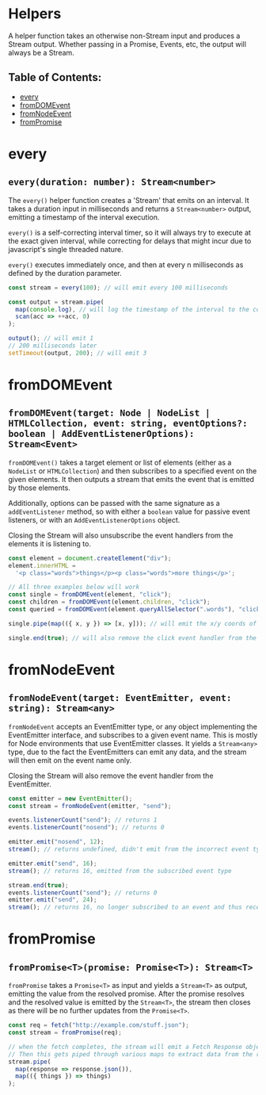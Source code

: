 # Helpers

A helper function takes an otherwise non-Stream input and produces a Stream output. Whether passing in a Promise, Events, etc, the output will always be a Stream.

## Table of Contents:

- [every](#every)
- [fromDOMEvent](#fromDOMEvent)
- [fromNodeEvent](#fromNodeEvent)
- [fromPromise](#fromPromise)

# every

## `every(duration: number): Stream<number>`

The `every()` helper function creates a 'Stream' that emits on an interval. It takes a duration input in milliseconds and returns a `Stream<number>` output, emitting a timestamp of the interval execution.

`every()` is a self-correcting interval timer, so it will always try to execute at the exact given interval, while correcting for delays that might incur due to javascript's single threaded nature.

`every()` executes immediately once, and then at every n milliseconds as defined by the duration parameter.

```typescript
const stream = every(100); // will emit every 100 milliseconds

const output = stream.pipe(
  map(console.log), // will log the timestamp of the interval to the console
  scan(acc => ++acc, 0)
);

output(); // will emit 1
// 200 milliseconds later
setTimeout(output, 200); // will emit 3
```

# fromDOMEvent

## `fromDOMEvent(target: Node | NodeList | HTMLCollection, event: string, eventOptions?: boolean | AddEventListenerOptions): Stream<Event>`

`fromDOMEvent()` takes a target element or list of elements (either as a `NodeList` or `HTMLCollection`) and then subscribes to a specified event on the given elements. It then outputs a stream that emits the event that is emitted by those elements.

Additionally, options can be passed with the same signature as a `addEventListener` method, so with either a `boolean` value for passive event listeners, or with an `AddEventListenerOptions` object.

Closing the Stream will also unsubscribe the event handlers from the elements it is listening to.

```typescript
const element = document.createElement("div");
element.innerHTML =
  '<p class="words">things</p><p class="words">more things</p>';

// All three examples below will work
const single = fromDOMEvent(element, "click");
const children = fromDOMEvent(element.children, "click");
const queried = fromDOMEvent(element.queryAllSelector(".words"), "click");

single.pipe(map(({ x, y }) => [x, y])); // will emit the x/y coords of the click event as a tuple

single.end(true); // will also remove the click event handler from the element
```

# fromNodeEvent

## `fromNodeEvent(target: EventEmitter, event: string): Stream<any>`

`fromNodeEvent` accepts an EventEmitter type, or any object implementing the EventEmitter interface, and subscribes to a given event name. This is mostly for Node environments that use EventEmitter classes. It yields a `Stream<any>` type, due to the fact the EventEmitters can emit any data, and the stream will then emit on the event name only.

Closing the Stream will also remove the event handler from the EventEmitter.

```typescript
const emitter = new EventEmitter();
const stream = fromNodeEvent(emitter, "send");

events.listenerCount("send"); // returns 1
events.listenerCount("nosend"); // returns 0

emitter.emit("nosend", 12);
stream(); // returns undefined, didn't emit from the incorrect event type

emitter.emit("send", 16);
stream(); // returns 16, emitted from the subscribed event type

stream.end(true);
events.listenerCount("send"); // returns 0
emitter.emit("send", 24);
stream(); // returns 16, no longer subscribed to an event and thus receiving no updates
```

# fromPromise

## `fromPromise<T>(promise: Promise<T>): Stream<T>`

`fromPromise` takes a `Promise<T>` as input and yields a `Stream<T>` as output, emitting the value from the resolved promise. After the promise resolves and the resolved value is emitted by the `Stream<T>`, the stream then closes as there will be no further updates from the `Promise<T>`.

```typescript
const req = fetch("http://example.com/stuff.json");
const stream = fromPromise(req);

// when the fetch completes, the stream will emit a Fetch Response object.
// Then this gets piped through various maps to extract data from the response.
stream.pipe(
  map(response => response.json()),
  map(({ things }) => things)
);
```
